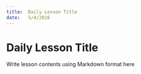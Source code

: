 ```yaml
---
title:  Daily Lesson Title
date:   5/4/2016
---
```


# Daily Lesson Title

Write lesson contents using Markdown format here